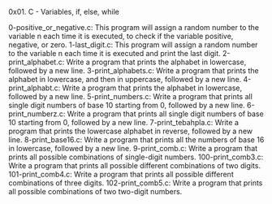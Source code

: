 0x01. C - Variables, if, else, while

0-positive_or_negative.c: This program will assign a random number to the variable n each time it is executed, to check if the variable positive, negative, or zero.
1-last_digit.c: This program will assign a random number to the variable n each time it is executed and print the last digit.
2-print_alphabet.c: Write a program that prints the alphabet in lowercase, followed by a new line.
3-print_alphabets.c: Write a program that prints the alphabet in lowercase, and then in uppercase, followed by a new line.
4-print_alphabt.c: Write a program that prints the alphabet in lowercase, followed by a new line.
5-print_numbers.c: Write a program that prints all single digit numbers of base 10 starting from 0, followed by a new line.
6-print_numberz.c: Write a program that prints all single digit numbers of base 10 starting from 0, followed by a new line.
7-print_tebahpla.c: Write a program that prints the lowercase alphabet in reverse, followed by a new line.
8-print_base16.c: Write a program that prints all the numbers of base 16 in lowercase, followed by a new line.
9-print_comb.c: Write a program that prints all possible combinations of single-digit numbers.
100-print_comb3.c: Write a program that prints all possible different combinations of two digits.
101-print_comb4.c: Write a program that prints all possible different combinations of three digits.
102-print_comb5.c: Write a program that prints all possible combinations of two two-digit numbers.

